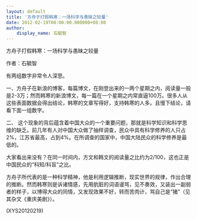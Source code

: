 ```yaml
---
layout: default
title: '方舟子打假韩寒：一场科学与愚昧之较量'
date: 2012-02-19T00:00:00.000000+08:00
author:
    display_name: 石毓智
---
```


方舟子打假韩寒：一场科学与愚昧之较量

作者：石毓智

有两组数字非常令人深思。

一、方舟子在新浪的博客，每篇博文，在刚登出来的一两个星期之内，阅读量一般是2-3万；然而韩寒的新浪博文，每一篇在一个星期之内常直逼100万。很多人从这些表面数据会得出结论，韩寒的文章写得好，支持韩寒的人多。且慢下结论，请看下面一组数字。

二、 这个现象的背后蕴含着中国大众的一个重要问题，那就是科学知识和科学思维的缺乏。前几年有人对中国大众做了抽样调查，民众中具有科学修养的人只占2%，江苏省最高，占到4%。在所调查的国家中，中国大陆民众的科学修养是最低的。

大家看出来没有？在同一时间内，方文和韩文的阅读量之比约为2/100，这也正是中国民众的“科知/科盲”之比。

方舟子所代表的是一种科学精神，他是利用逻辑推断，现实世界的规律，作出合理的推断。然而韩寒则是诉诸情感，先用肮脏的词语谩骂，见不奏效，又装出一副弱者的样子，以博得大众的同情，又发现效果不好，转而苦肉计，骂自己是“猪”（见其杂文《重庆美剧》）。

(XYS20120219)

